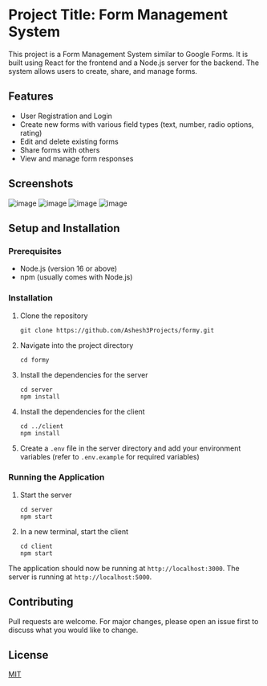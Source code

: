 # Project Title: Form Management System

This project is a Form Management System similar to Google Forms. It is built using React for the frontend and a Node.js server for the backend. The system allows users to create, share, and manage forms.

## Features

- User Registration and Login
- Create new forms with various field types (text, number, radio options, rating)
- Edit and delete existing forms
- Share forms with others
- View and manage form responses

## Screenshots
![image](https://github.com/Ashesh3Projects/formy/assets/3626859/8ff01798-d643-41ef-978a-4976ecf6804a)
![image](https://github.com/Ashesh3Projects/formy/assets/3626859/4c3cadbc-54a1-4930-85b1-031ba259c141)
![image](https://github.com/Ashesh3Projects/formy/assets/3626859/f77465e8-b573-44c8-9299-1a841d61827b)
![image](https://github.com/Ashesh3Projects/formy/assets/3626859/bc4cf2c5-5ac1-4ee0-ad65-8b0d645cdeb3)

## Setup and Installation

### Prerequisites

- Node.js (version 16 or above)
- npm (usually comes with Node.js)

### Installation

1. Clone the repository
   ```
   git clone https://github.com/Ashesh3Projects/formy.git
   ```
2. Navigate into the project directory
   ```
   cd formy
   ```
3. Install the dependencies for the server
   ```
   cd server
   npm install
   ```
4. Install the dependencies for the client
   ```
   cd ../client
   npm install
   ```
5. Create a `.env` file in the server directory and add your environment variables (refer to `.env.example` for required variables)

### Running the Application

1. Start the server
   ```
   cd server
   npm start
   ```
2. In a new terminal, start the client
   ```
   cd client
   npm start
   ```

The application should now be running at `http://localhost:3000`. The server is running at `http://localhost:5000`.

## Contributing

Pull requests are welcome. For major changes, please open an issue first to discuss what you would like to change.

## License

[MIT](https://choosealicense.com/licenses/mit/)
